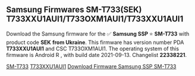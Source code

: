 <h2>Samsung Firmwares SM-T733(SEK) T733XXU1AUI1/T733OXM1AUI1/T733XXU1AUI1</h2>
Download the Samsung firmware for the ✅ <strong>Samsung SSP </strong> ⭐ <strong>SM-T733</strong> with product code <strong>SEK</strong> <strong> from Ukraine</strong>. This firmware has version number PDA <strong>T733XXU1AUI1</strong> and CSC T733OXM1AUI1. The operating system of this firmware is Android R , with build date 2021-09-13. Changelist <strong>22338221</strong>.


[SM-T733](https://samfirm.shop/samsung/model/SM-T733)
[T733XXU1AUI1](https://samfirm.shop/samsung/pda/T733XXU1AUI1)
[Download Firmware Samsung SSP SM-T733](https://samfirm.shop/samsung/firmware/455524)
